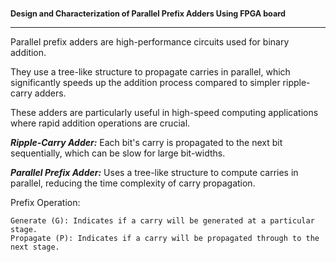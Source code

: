 <span style="font-size:0.9em;">**Design and Characterization of Parallel Prefix Adders Using FPGA board**</span>
<hr>

Parallel prefix adders are high-performance circuits used for binary addition. 

They use a tree-like structure to propagate carries in parallel, which significantly speeds up the addition process compared to simpler ripple-carry adders.

These adders are particularly useful in high-speed computing applications where rapid addition operations are crucial.

***Ripple-Carry Adder:*** Each bit's carry is propagated to the next bit sequentially, which can be slow for large bit-widths.

***Parallel Prefix Adder:*** Uses a tree-like structure to compute carries in parallel, reducing the time complexity of carry propagation.

Prefix Operation:

    Generate (G): Indicates if a carry will be generated at a particular stage.
    Propagate (P): Indicates if a carry will be propagated through to the next stage.
